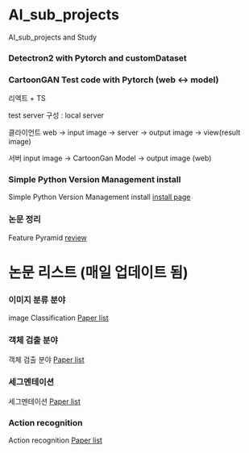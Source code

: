 # AI_sub_projects
AI_sub_projects and Study 

### Detectron2 with Pytorch and customDataset 

### CartoonGAN Test code with Pytorch (web <-> model)

리엑트 + TS

test server 구성 : local server 

클라이언트 
web -> input image -> server -> output image -> view(result image)

서버 
input image -> CartoonGan Model -> output image (web)  


### Simple Python Version Management install 
Simple Python Version Management install [install page](https://github.com/KangHoyong/AI_sub_projects/issues/4)

### 논문 정리 

Feature Pyramid [review](https://github.com/KangHoyong/AI_sub_projects/issues/1)

# 논문 리스트 (매일 업데이트 됨)

### 이미지 분류 분야
image Classification [Paper list](https://paperswithcode.com/sota/image-classification-on-imagenet)

### 객체 검출 분야 
객체 검출 분야 [Paper list](https://paperswithcode.com/sota/object-detection-on-coco)

### 세그멘테이션 
세그멘테이션 [Paper list](https://paperswithcode.com/sota/semantic-segmentation-on-cityscapes)

### Action recognition 
Action recognition [Paper list](https://paperswithcode.com/task/action-classification)

